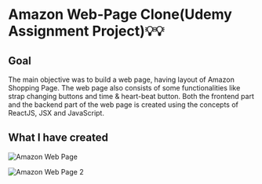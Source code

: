 # Amazon Web-Page Clone(Udemy Assignment Project)💡💡

## Goal

The main objective was to build a web page, having layout of Amazon Shopping Page. The web page also consists of some functionalities like strap changing buttons and time & heart-beat button. Both the frontend part and the backend part of the web page is created using the concepts of ReactJS, JSX and JavaScript.

## What I have created

![Amazon Web Page](https://user-images.githubusercontent.com/59922056/168443320-96b278cb-5b23-46d2-96b7-bc1bf35cc172.jpg)

![Amazon Web Page 2](https://user-images.githubusercontent.com/59922056/168443366-ecda9ce2-d8bd-4663-ae42-78516c2593fa.jpg)









